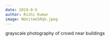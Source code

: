 ```yaml
---
date: 2019-0-5
author: Rishi Kumar
image: NUnitmeSRqk.jpeg
---
```

grayscale photography of crowd near buildings